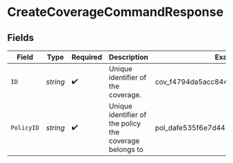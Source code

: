 # CreateCoverageCommandResponse


## Fields

| Field                                                   | Type                                                    | Required                                                | Description                                             | Example                                                 |
| ------------------------------------------------------- | ------------------------------------------------------- | ------------------------------------------------------- | ------------------------------------------------------- | ------------------------------------------------------- |
| `ID`                                                    | *string*                                                | :heavy_check_mark:                                      | Unique identifier of the coverage.                      | cov_f4794da5acc844aa8caceb968de171ea                    |
| `PolicyID`                                              | *string*                                                | :heavy_check_mark:                                      | Unique identifier of the policy the coverage belongs to | pol_dafe535f6e7d44b1beae353579fcb7dd                    |
